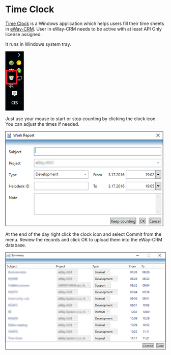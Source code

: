 # Time Clock
[Time Clock](http://timeclock.cz/) is a Windows application which helps users fill their time sheets in [eWay-CRM](https://www.eway-crm.com/). User in eWay-CRM needs to be active with at least API Only license assigned.

It runs in Windows system tray.

![timeclock_tray](Images/timeclock_tray.png)

Just use your mouse to start or stop counting by clicking the clock icon. You can adjust the times if needed.

![timeclock_workreport](Images/timeclock_workreport.png)

At the end of the day right click the clock icon and select Commit from the menu. Review the records and click OK to upload them into the eWay-CRM database.

![timeclock_summary](Images/timeclock_summary.png)